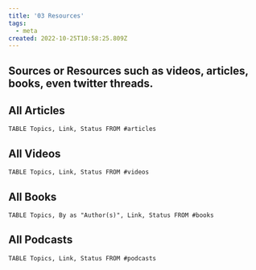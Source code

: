 ```yaml
---
title: '03 Resources'
tags:
  - meta
created: 2022-10-25T10:58:25.809Z
---
```


## Sources or Resources such as videos, articles, books, even twitter threads.

## All Articles

```dataview
TABLE Topics, Link, Status FROM #articles
```

## All Videos

```dataview
TABLE Topics, Link, Status FROM #videos
```

## All Books

```dataview
TABLE Topics, By as "Author(s)", Link, Status FROM #books
```

## All Podcasts

```dataview
TABLE Topics, Link, Status FROM #podcasts
```
